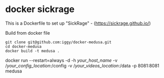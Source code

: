 # docker sickrage

This is a Dockerfile to set up "SickRage" - (https://sickrage.github.io/)

Build from docker file

```
git clone git@github.com:iggy/docker-medusa.git
cd docker-medusa
docker build -t medusa .
```

docker run --restart=always -d -h *your_host_name* -v /*your_config_location*:/config  -v /*your_videos_location*:/data -p 8081:8081 medusa
